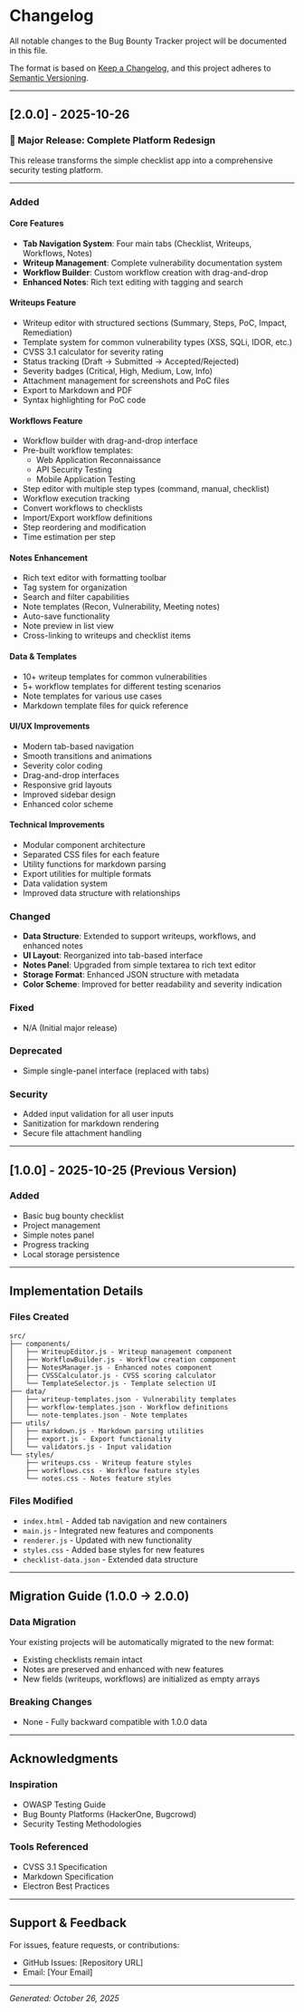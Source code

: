 # Changelog
All notable changes to the Bug Bounty Tracker project will be documented in this file.

The format is based on [Keep a Changelog](https://keepachangelog.com/en/1.0.0/),
and this project adheres to [Semantic Versioning](https://semver.org/spec/v2.0.0.html).

---

## [2.0.0] - 2025-10-26

### 🎉 Major Release: Complete Platform Redesign

This release transforms the simple checklist app into a comprehensive security testing platform.

---

### Added

#### Core Features
- **Tab Navigation System**: Four main tabs (Checklist, Writeups, Workflows, Notes)
- **Writeup Management**: Complete vulnerability documentation system
- **Workflow Builder**: Custom workflow creation with drag-and-drop
- **Enhanced Notes**: Rich text editing with tagging and search

#### Writeups Feature
- Writeup editor with structured sections (Summary, Steps, PoC, Impact, Remediation)
- Template system for common vulnerability types (XSS, SQLi, IDOR, etc.)
- CVSS 3.1 calculator for severity rating
- Status tracking (Draft → Submitted → Accepted/Rejected)
- Severity badges (Critical, High, Medium, Low, Info)
- Attachment management for screenshots and PoC files
- Export to Markdown and PDF
- Syntax highlighting for PoC code

#### Workflows Feature
- Workflow builder with drag-and-drop interface
- Pre-built workflow templates:
  - Web Application Reconnaissance
  - API Security Testing
  - Mobile Application Testing
- Step editor with multiple step types (command, manual, checklist)
- Workflow execution tracking
- Convert workflows to checklists
- Import/Export workflow definitions
- Step reordering and modification
- Time estimation per step

#### Notes Enhancement
- Rich text editor with formatting toolbar
- Tag system for organization
- Search and filter capabilities
- Note templates (Recon, Vulnerability, Meeting notes)
- Auto-save functionality
- Note preview in list view
- Cross-linking to writeups and checklist items

#### Data & Templates
- 10+ writeup templates for common vulnerabilities
- 5+ workflow templates for different testing scenarios
- Note templates for various use cases
- Markdown template files for quick reference

#### UI/UX Improvements
- Modern tab-based navigation
- Smooth transitions and animations
- Severity color coding
- Drag-and-drop interfaces
- Responsive grid layouts
- Improved sidebar design
- Enhanced color scheme

#### Technical Improvements
- Modular component architecture
- Separated CSS files for each feature
- Utility functions for markdown parsing
- Export utilities for multiple formats
- Data validation system
- Improved data structure with relationships

### Changed
- **Data Structure**: Extended to support writeups, workflows, and enhanced notes
- **UI Layout**: Reorganized into tab-based interface
- **Notes Panel**: Upgraded from simple textarea to rich text editor
- **Storage Format**: Enhanced JSON structure with metadata
- **Color Scheme**: Improved for better readability and severity indication

### Fixed
- N/A (Initial major release)

### Deprecated
- Simple single-panel interface (replaced with tabs)

### Security
- Added input validation for all user inputs
- Sanitization for markdown rendering
- Secure file attachment handling

---

## [1.0.0] - 2025-10-25 (Previous Version)

### Added
- Basic bug bounty checklist
- Project management
- Simple notes panel
- Progress tracking
- Local storage persistence

---

## Implementation Details

### Files Created
```
src/
├── components/
│   ├── WriteupEditor.js - Writeup management component
│   ├── WorkflowBuilder.js - Workflow creation component
│   ├── NotesManager.js - Enhanced notes component
│   ├── CVSSCalculator.js - CVSS scoring calculator
│   └── TemplateSelector.js - Template selection UI
├── data/
│   ├── writeup-templates.json - Vulnerability templates
│   ├── workflow-templates.json - Workflow definitions
│   └── note-templates.json - Note templates
├── utils/
│   ├── markdown.js - Markdown parsing utilities
│   ├── export.js - Export functionality
│   └── validators.js - Input validation
└── styles/
    ├── writeups.css - Writeup feature styles
    ├── workflows.css - Workflow feature styles
    └── notes.css - Notes feature styles
```

### Files Modified
- `index.html` - Added tab navigation and new containers
- `main.js` - Integrated new features and components
- `renderer.js` - Updated with new functionality
- `styles.css` - Added base styles for new features
- `checklist-data.json` - Extended data structure

---

## Migration Guide (1.0.0 → 2.0.0)

### Data Migration
Your existing projects will be automatically migrated to the new format:
- Existing checklists remain intact
- Notes are preserved and enhanced with new features
- New fields (writeups, workflows) are initialized as empty arrays

### Breaking Changes
- None - Fully backward compatible with 1.0.0 data

---

## Acknowledgments

### Inspiration
- OWASP Testing Guide
- Bug Bounty Platforms (HackerOne, Bugcrowd)
- Security Testing Methodologies

### Tools Referenced
- CVSS 3.1 Specification
- Markdown Specification
- Electron Best Practices

---

## Support & Feedback

For issues, feature requests, or contributions:
- GitHub Issues: [Repository URL]
- Email: [Your Email]

---

*Generated: October 26, 2025*
